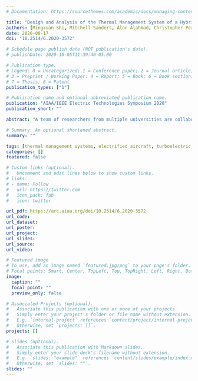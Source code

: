 ```yaml
---
# Documentation: https://sourcethemes.com/academic/docs/managing-content/

title: "Design and Analysis of the Thermal Management System of a Hybrid Turboelectric Regional Jet for the NASA ULI Program"
authors: [Mingxuan Shi, Mitchell Sanders, Alan Alahmad, Christopher Perullo, Gokcin Cinar and Dimitri N. Mavris]
date: 2020-08-17
doi: "10.2514/6.2020-3572"

# Schedule page publish date (NOT publication's date).
# publishDate: 2020-10-05T11:39:40-05:00

# Publication type.
# Legend: 0 = Uncategorized; 1 = Conference paper; 2 = Journal article;
# 3 = Preprint / Working Paper; 4 = Report; 5 = Book; 6 = Book section;
# 7 = Thesis; 8 = Patent
publication_types: ["1"]

# Publication name and optional abbreviated publication name.
publication: "AIAA/IEEE Electric Technologies Symposium 2020"
publication_short: ""

abstract: "A team of researchers from multiple universities are collaborating on the demonstration of a hybrid turboelectric regional jet for 2030 under the NASA ULI Program. The thermal management is one of the major challenges for the development of such an electric propulsion concept. Existing studies hardly modeled the thermal management systems with the propulsion systems nor integrated it to the aircraft for system- and mission-level analyses. Therefore, it is very difficult to verify whether a design of the thermal management system is feasible and optimal based on current literature. To fill this gap, this paper presents a design of the thermal management system for the hybrid turboelectric regional jet under the ULI program and integrates it to the aircraft. The TMS is tested against the cooling requirements, where the thermal loads from the electric propulsion system are quantified through the whole mission. Potential solutions for peak thermal loads during takeoff and climb are also proposed and analyzed, where additional coolant or phase change materials are used. Moreover, the impacts of the TMS on the system- and mission-level performance are investigated by the presented integration approach as well. It is discovered that a basic oil-air thermal management system cannot fully remove the heat during the early mission segments. Using additional coolant or phase change materials as heat absorption can handle such heating problem, but penalty due to additional weight is added. It is found that greater penalties in fuel burn and takeoff weight are added by additional coolant solution than the phase change material solution."

# Summary. An optional shortened abstract.
summary: ""

tags: [thermal management systems, electrified aircraft, turboelectric, ULI]
categories: []
featured: false

# Custom links (optional).
#   Uncomment and edit lines below to show custom links.
# links:
# - name: Follow
#   url: https://twitter.com
#   icon_pack: fab
#   icon: twitter

url_pdf: https://arc.aiaa.org/doi/10.2514/6.2020-3572
url_code:
url_dataset:
url_poster:
url_project:
url_slides:
url_source:
url_video:

# Featured image
# To use, add an image named `featured.jpg/png` to your page's folder. 
# Focal points: Smart, Center, TopLeft, Top, TopRight, Left, Right, BottomLeft, Bottom, BottomRight.
image:
  caption: ""
  focal_point: ""
  preview_only: false

# Associated Projects (optional).
#   Associate this publication with one or more of your projects.
#   Simply enter your project's folder or file name without extension.
#   E.g. `internal-project` references `content/project/internal-project/index.md`.
#   Otherwise, set `projects: []`.
projects: []

# Slides (optional).
#   Associate this publication with Markdown slides.
#   Simply enter your slide deck's filename without extension.
#   E.g. `slides: "example"` references `content/slides/example/index.md`.
#   Otherwise, set `slides: ""`.
slides: ""
---
```

